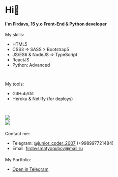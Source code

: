 <h1>Hi👋</h1>
<h4>I'm Firdavs, 15 y.o Front-End & Python developer</h4>
My skills:

- HTML5
- CSS3 => SASS > Bootstrap5
- JS/ES6 & NodeJS => TypeScript
- ReactJS
- Python: Advanced

<br>

My tools:
- GitHub/Git
- Heroku & Netlify (for deploys)

<br>

![](https://github-readme-stats.vercel.app/api/top-langs/?username=matyokubov&show_icons=true&theme=tokyonight)<br>
![](https://github-readme-stats.vercel.app/api?username=matyokubov&show_icons=true&theme=tokyonight)
<h4></h4>
Contact me:

- Telegram: <a href="https://t.me/junior_coder_2007">@junior_coder_2007</a> (+998997721484)
- Email: firdavsmatyoqubov@mail.ru
<h4></h4>
My Portfolio:

- <a href="https://t.me/Matyoqubov_Firdavs">Open in Telegram</hr>
 
